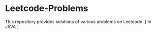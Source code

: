 # Leetcode-Problems
This repository provides solutions of various problems on Leetcode. [ In JAVA ]
